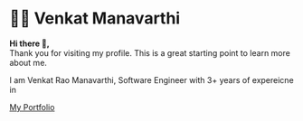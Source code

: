 <h1>👨‍💻 Venkat Manavarthi</h1>
<strong>Hi there 👋,</strong><br>
Thank you for visiting my profile. This is a great starting point to learn more about me.

I am Venkat Rao Manavarthi, Software Engineer with 3+ years of expereicne in 

<a href="https://wwww.venkatmanav.com">My Portfolio</a>
